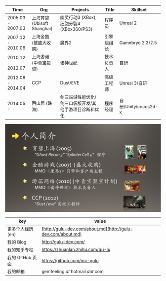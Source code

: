 Time | Org | Projects | Title | Skillset
--------------- | ------------------ | ----------------------------- | --------------------- | -----------------
2005.03 - 2007.03 | 上海育碧 (Ubisoft Shanghai) | 幽灵行动3 (XBox), 细胞分裂4 (XBox360/PS3) | 程序员 | Unreal 2
2007.12 - 2010.06 | 上海金酷 (被盛大收购) | 魔界2 | 引擎组组长 | Gamebryo 2.3/2.5
2010.12 - 2012.07 | 上海游诺 (中青宝投资) | 诸神世纪 | 技术负责人 | 自研
2012.08 - 2014.04 | CCP | Dust/EVE | 高级工程师 | Unreal 3/自研
2014.05 - | 西山居 (珠海) | 剑三端游性能优化/剑三口袋版开发/其他手游项目诊断和优化 | 程序经理 | 自研/Unity/cocos2d-x

![](res.jpg)

key | value
--------------- | ------------------ 
更多个人经历(en) | [http://gulu-dev.com/about.md](http://gulu-dev.com/about.md)
我的 Blog | http://gulu-dev.com/
我的知乎专栏 | https://zhuanlan.zhihu.com/gu-lu
我的 GitHub 页面 | https://github.com/mc-gulu 
我的邮箱 | gemfeeling _at_ hotmail _dot_ com

